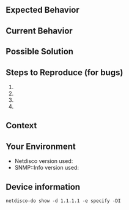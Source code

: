 <!--- Provide a general summary of the issue in the Title above -->

<!-- stop! If your ticket is about a device not being detected correctly, -->
<!-- see SNMP::Info: https://github.com/netdisco/snmp-info/issues/new -->

<!-- stop! If you have new MIBs to submit, -->
<!-- see netdisco-mibs: https://github.com/netdisco/netdisco-mibs/issues/new -->

<!-- everything else about Netdisco's behaviour is good, here :-D -->

## Expected Behavior
<!--- If you're describing a bug, tell us what should happen -->
<!--- If you're suggesting a change/improvement, tell us how it should work -->

## Current Behavior
<!--- If describing a bug, tell us what happens instead of the expected behavior -->
<!--- If suggesting a change/improvement, explain the difference from current behavior -->

## Possible Solution
<!--- Not obligatory, but suggest a fix/reason for the bug, -->
<!--- or ideas how to implement the addition or change -->

## Steps to Reproduce (for bugs)
<!--- Provide a link to a live example, or an unambiguous set of steps to -->
<!--- reproduce this bug. Include code to reproduce, if relevant, or attach screenshots -->
1. 
2. 
3. 
4. 

## Context
<!--- How has this issue affected you? What are you trying to accomplish? -->
<!--- Providing context helps us come up with a solution that is most useful in the real world -->

## Your Environment
<!--- Include as many relevant details about the environment you experienced the bug in -->
* Netdisco version used: 
* SNMP::Info version used: 

## Device information
<!--- if the issue relates to specific devices their info would be usefull -->
<!--- do note that the following command might contain sensitive info, you can -->
<!--- remove this but let us know if you did so -->
<!--- change 1.1.1.1 in the below example with the problematic device's ip -->

`netdisco-do show -d 1.1.1.1 -e specify -DI`
